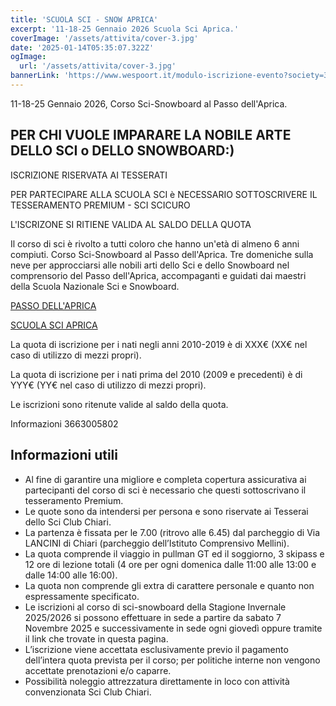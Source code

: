 ```yaml
---
title: 'SCUOLA SCI - SNOW APRICA'
excerpt: '11-18-25 Gennaio 2026 Scuola Sci Aprica.'
coverImage: '/assets/attivita/cover-3.jpg'
date: '2025-01-14T05:35:07.322Z'
ogImage:
  url: '/assets/attivita/cover-3.jpg'
bannerLink: 'https://www.wespoort.it/modulo-iscrizione-evento?society=32ad6a1a-5c52-4665-bf58-5623afdcfb98&event=2660af1a-61f9-433f-8337-91647cdaf22f'
---
```


11-18-25 Gennaio 2026, Corso Sci-Snowboard al Passo dell'Aprica.

## PER CHI VUOLE IMPARARE LA NOBILE ARTE DELLO SCI o DELLO SNOWBOARD:)

ISCRIZIONE RISERVATA AI TESSERATI

PER PARTECIPARE ALLA SCUOLA SCI è NECESSARIO SOTTOSCRIVERE IL TESSERAMENTO PREMIUM - SCI SCICURO

L'ISCRIZONE SI RITIENE VALIDA AL SALDO DELLA QUOTA

Il corso di sci è rivolto a tutti coloro che hanno un'età di almeno 6 anni compiuti.
Corso Sci-Snowboard al Passo dell'Aprica.
Tre domeniche sulla neve per approcciarsi alle nobili arti dello Sci e dello Snowboard nel comprensorio del Passo dell'Aprica, accompaganti e guidati dai maestri della Scuola Nazionale Sci e Snowboard.

[PASSO DELL'APRICA](https://www.apricaonline.com/it/montagna-inverno/sci)

[SCUOLA SCI APRICA](https://www.apricasci.com)

La quota di iscrizione per i nati negli anni 2010-2019 è di XXX€ (XX€ nel caso di utilizzo di mezzi propri).

La quota di iscrizione per i nati prima del 2010 (2009 e precedenti) è di YYY€ (YY€ nel caso di utilizzo di mezzi propri).

 
Le iscrizioni sono ritenute valide al saldo della quota.


Informazioni 3663005802

## Informazioni utili
- Al fine di garantire una migliore e completa copertura assicurativa ai partecipanti del corso di sci è necessario che questi sottoscrivano il tesseramento Premium.
- Le quote sono da intendersi per persona e sono riservate ai Tesserai dello Sci Club Chiari.  
- La partenza è fissata per le 7.00 (ritrovo alle 6.45) dal parcheggio di Via LANCINI di Chiari (parcheggio dell’Istituto Comprensivo Mellini).  
- La quota comprende il viaggio in pullman GT ed il soggiorno, 3 skipass e 12 ore di lezione totali (4 ore per ogni domenica dalle 11:00 alle 13:00 e dalle 14:00 alle 16:00).
- La quota non comprende gli extra di carattere personale e quanto non espressamente specificato.  
- Le iscrizioni al corso di sci-snowboard della Stagione Invernale 2025/2026 si possono effettuare in sede a partire da sabato 7 Novembre 2025 e successivamente in sede ogni giovedì oppure tramite il link che trovate in questa pagina.
- L’iscrizione viene accettata esclusivamente previo il pagamento dell’intera quota prevista per il corso; per politiche interne non vengono accettate prenotazioni e/o caparre.
- Possibilità noleggio attrezzatura direttamente in loco con attività convenzionata Sci Club Chiari.
